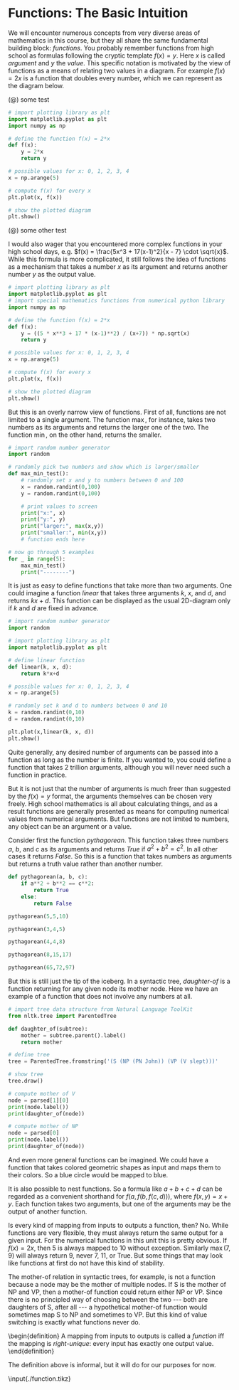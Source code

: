 # Functions: The Basic Intuition

We will encounter numerous concepts from very diverse areas of mathematics in this course, but they all share the same fundamental building block: *functions*.
You probably remember functions from high school as formulas following the cryptic template $f(x) = y$.
Here $x$ is called *argument* and $y$ the *value*.
This specific notation is motivated by the view of functions as a means of relating two values in a diagram.
For example $f(x) = 2x$ is a function that doubles every number, which we can represent as the diagram below.

(@) some test

```python
# import plotting library as plt
import matplotlib.pyplot as plt
import numpy as np

# define the function f(x) = 2*x
def f(x):
    y = 2*x
    return y

# possible values for x: 0, 1, 2, 3, 4
x = np.arange(5)

# compute f(x) for every x
plt.plot(x, f(x))

# show the plotted diagram
plt.show()
```

(@) some other test

I would also wager that you encountered more complex functions in your high school days, e.g. $f(x) = \frac{5x^3 + 17(x-1)^2}{x - 7} \cdot \sqrt{x}$.
While this formula is more complicated, it still follows the idea of functions as a mechanism that takes a number $x$ as its argument and returns another number $y$ as the output value.

```python
# import plotting library as plt
import matplotlib.pyplot as plt
# import special mathematics functions from numerical python library
import numpy as np

# define the function f(x) = 2*x
def f(x):
    y = ((5 * x**3 + 17 * (x-1)**2) / (x+7)) * np.sqrt(x)
    return y

# possible values for x: 0, 1, 2, 3, 4
x = np.arange(5)

# compute f(x) for every x
plt.plot(x, f(x))

# show the plotted diagram
plt.show()
```

But this is an overly narrow view of functions.
First of all, functions are not limited to a single argument.
The function $\max$, for instance, takes two numbers as its arguments and returns the larger one of the two.
The function $\min$, on the other hand, returns the smaller.

```python
# import random number generator
import random

# randomly pick two numbers and show which is larger/smaller
def max_min_test():
    # randomly set x and y to numbers between 0 and 100
    x = random.randint(0,100)
    y = random.randint(0,100)

    # print values to screen
    print("x:", x)
    print("y:", y)
    print("larger:", max(x,y))
    print("smaller:", min(x,y))
    # function ends here

# now go through 5 examples
for _ in range(5):
    max_min_test()
    print("--------")
```

It is just as easy to define functions that take more than two arguments.
One could imagine a function *linear* that takes three arguments $k$, $x$, and $d$, and returns $kx + d$.
This function can be displayed as the usual 2D-diagram only if $k$ and $d$ are fixed in advance.

```python
# import random number generator
import random

# import plotting library as plt
import matplotlib.pyplot as plt

# define linear function
def linear(k, x, d):
    return k*x+d

# possible values for x: 0, 1, 2, 3, 4
x = np.arange(5)

# randomly set k and d to numbers between 0 and 10
k = random.randint(0,10)
d = random.randint(0,10)

plt.plot(x,linear(k, x, d))
plt.show()
```

Quite generally, any desired number of arguments can be passed into a function as long as the number is finite.
If you wanted to, you could define a function that takes 2 trillion arguments, although you will never need such a function in practice.

But it is not just that the number of arguments is much freer than suggested by the $f(x) = y$ format, the arguments themselves can be chosen very freely.
High school mathematics is all about calculating things, and as a result functions are generally presented as means for computing numerical values from numerical arguments.
But functions are not limited to numbers, any object can be an argument or a value.

Consider first the function *pythagorean*.
This function takes three numbers $a$, $b$, and $c$ as its arguments and returns *True* if $a^2 + b^2 = c^2$.
In all other cases it returns *False*.
So this is a function that takes numbers as arguments but returns a truth value rather than another number.

```python
def pythagorean(a, b, c):
    if a**2 + b**2 == c**2:
        return True
    else:
        return False

pythagorean(5,5,10)

pythagorean(3,4,5)

pythagorean(4,4,8)

pythagorean(8,15,17)

pythagorean(65,72,97)
```

But this is still just the tip of the iceberg.
In a syntactic tree, *daughter-of* is a function returning for any given node its mother node.
Here we have an example of a function that does not involve any numbers at all.

```python
# import tree data structure from Natural Language ToolKit
from nltk.tree import ParentedTree

def daughter_of(subtree):
    mother = subtree.parent().label()
    return mother

# define tree
tree = ParentedTree.fromstring('(S (NP (PN John)) (VP (V slept)))'

# show tree
tree.draw()

# compute mother of V
node = parsed[1][0]
print(node.label())
print(daughter_of(node))

# compute mother of NP
node = parsed[0]
print(node.label())
print(daughter_of(node))
```

And even more general functions can be imagined.
We could have a function that takes colored geometric shapes as input and maps them to their colors.
So a blue circle would be mapped to blue.

It is also possible to nest functions.
So a formula like $a + b + c + d$ can be regarded as a convenient shorthand for $f(a,f(b,f(c,d)))$, where $f(x,y) = x + y$.
Each function takes two arguments, but one of the arguments may be the output of another function.

Is every kind of mapping from inputs to outputs a function, then?
No.
While functions are very flexible, they must always return the same output for a given input.
For the numerical functions in this unit this is pretty obvious.
If $f(x) = 2x$, then $5$ is always mapped to $10$ without exception.
Similarly $\max(7,9)$ will always return $9$, never $7$, $11$, or True.
But some things that may look like functions at first do not have this kind of stability.

The mother-of relation in syntactic trees, for example, is not a function because a node may be the mother of multiple nodes.
If S is the mother of NP and VP, then a mother-of function could return either NP or VP.
Since there is no principled way of choosing between the two --- both are daughters of S, after all --- a hypothetical mother-of function would sometimes map S to NP and sometimes to VP.
But this kind of value switching is exactly what functions never do.

\begin{definition}
A mapping from inputs to outputs is called a *function* iff the mapping is *right-unique*: every input has exactly one output value.
\end{definition}

The definition above is informal, but it will do for our purposes for now.

\input{./function.tikz}
